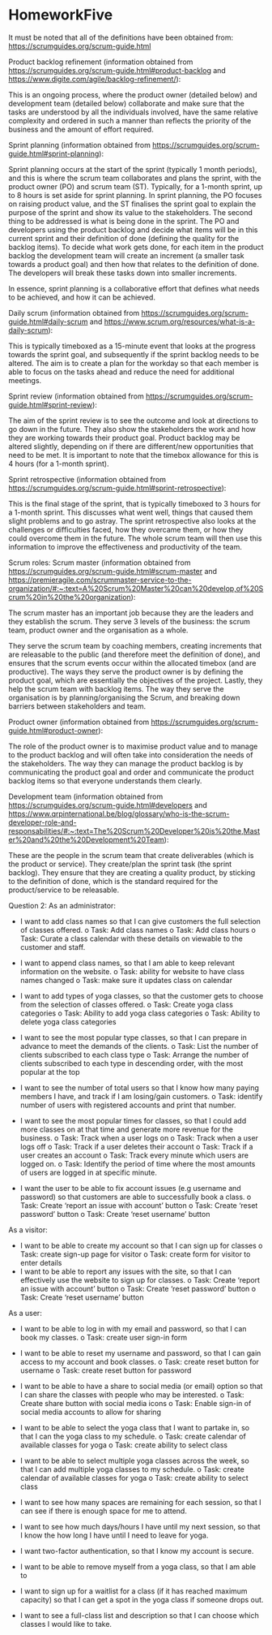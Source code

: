 # HomeworkFive

It must be noted that all of the definitions have been obtained from: https://scrumguides.org/scrum-guide.html

Product backlog refinement (information obtained from https://scrumguides.org/scrum-guide.html#product-backlog and https://www.digite.com/agile/backlog-refinement/):  

This is an ongoing process, where the product owner (detailed below) and development team (detailed below) collaborate and make sure that the tasks are understood by all the individuals involved, have the same relative complexity and ordered in such a manner than reflects the priority of the business and the amount of effort required.

Sprint planning (information obtained from https://scrumguides.org/scrum-guide.html#sprint-planning): 

Sprint planning occurs at the start of the sprint (typically 1 month periods), and this is where the scrum team collaborates and plans the sprint, with the product owner (PO) and scrum team (ST). Typically, for a 1-month sprint, up to 8 hours is set aside for sprint planning. In sprint planning, the PO focuses on raising product value, and the ST finalises the sprint goal to explain the purpose of the sprint and show its value to the stakeholders. The second thing to be addressed is what is being done in the sprint. The PO and developers using the product backlog and decide what items will be in this current sprint and their definition of done (defining the quality for the backlog items). To decide what work gets done, for each item in the product backlog the development team will create an increment (a smaller task towards a product goal) and then how that relates to the definition of done. The developers will break these tasks down into smaller increments. 

In essence, sprint planning is a collaborative effort that defines what needs to be achieved, and how it can be achieved.

Daily scrum (information obtained from https://scrumguides.org/scrum-guide.html#daily-scrum and https://www.scrum.org/resources/what-is-a-daily-scrum):

This is typically timeboxed as a 15-minute event that looks at the progress towards the sprint goal, and subsequently if the sprint backlog needs to be altered. The aim is to create a plan for the workday so that each member is able to focus on the tasks ahead and reduce the need for additional meetings.

Sprint review (information obtained from https://scrumguides.org/scrum-guide.html#sprint-review): 

The aim of the sprint review is to see the outcome and look at directions to go down in the future. They also show the stakeholders the work and how they are working towards their product goal. Product backlog may be altered slightly, depending on if there are different/new opportunities that need to be met. It is important to note that the timebox allowance for this is 4 hours (for a 1-month sprint). 

Sprint retrospective (information obtained from https://scrumguides.org/scrum-guide.html#sprint-retrospective): 

This is the final stage of the sprint, that is typically timeboxed to 3 hours for a 1-month sprint. This discusses what went well, things that caused them slight problems and to go astray. The sprint retrospective also looks at the challenges or difficulties faced, how they overcame them, or how they could overcome them in the future. The whole scrum team will then use this information to improve the effectiveness and productivity of the team.  

Scrum roles:
Scrum master (information obtained from https://scrumguides.org/scrum-guide.html#scrum-master and https://premieragile.com/scrummaster-service-to-the-organization/#:~:text=A%20Scrum%20Master%20can%20develop,of%20Scrum%20in%20the%20organization):  

The scrum master has an important job because they are the leaders and they establish the scrum. They serve 3 levels of the business: the scrum team, product owner and the organisation as a whole. 

They serve the scrum team by coaching members, creating increments that are releasable to the public (and therefore meet the definition of done), and ensures that the scrum events occur within the allocated timebox (and are productive). The ways they serve the product owner is by defining the product goal, which are essentially the objectives of the project. Lastly, they help the scrum team with backlog items. The way they serve the organisation is by planning/organising the Scrum, and breaking down barriers between stakeholders and team. 

Product owner (information obtained from https://scrumguides.org/scrum-guide.html#product-owner): 

The role of the product owner is to maximise product value and to manage to the product backlog and will often take into consideration the needs of the stakeholders. The way they can manage the product backlog is by communicating the product goal and order and communicate the product backlog items so that everyone understands them clearly.

Development team (information obtained from https://scrumguides.org/scrum-guide.html#developers and https://www.qrpinternational.be/blog/glossary/who-is-the-scrum-developer-role-and-responsabilities/#:~:text=The%20Scrum%20Developer%20is%20the,Master%20and%20the%20Development%20Team):

These are the people in the scrum team that create deliverables (which is the product or service). They create/plan the sprint task (the sprint backlog). They ensure that they are creating a quality product, by sticking to the definition of done, which is the standard required for the product/service to be releasable. 

Question 2: 
As an administrator:
-	I want to add class names so that I can give customers the full selection of classes offered.
o	Task: Add class names
o	Task: Add class hours
o	Task: Curate a class calendar with these details on viewable to the customer and staff.
-	I want to append class names, so that I am able to keep relevant information on the website.
o	Task: ability for website to have class names changed
o	Task: make sure it updates class on calendar

-	I want to add types of yoga classes, so that the customer gets to choose from the selection of classes offered. 
o	Task: Create yoga class categories
o	Task: Ability to add yoga class categories
o	Task: Ability to delete yoga class categories

-	I want to see the most popular type classes, so that I can prepare in advance to meet the demands of the clients. 
o	Task: List the number of clients subscribed to each class type
o	Task: Arrange the number of clients subscribed to each type in descending order, with the most popular at the top

-	I want to see the number of total users so that I know how many paying members I have, and track if I am losing/gain customers.
o	Task: identify number of users with registered accounts and print that number. 

-	I want to see the most popular times for classes, so that I could add more classes on at that time and generate more revenue for the business.
o	Task: Track when a user logs on
o	Task: Track when a user logs off
o	Task: Track if a user deletes their account
o	Task: Track if a user creates an account
o	Task: Track every minute which users are logged on.
o	Task: Identify the period of time where the most amounts of users are logged in at specific minute.

-	I want the user to be able to fix account issues (e.g username and password) so that customers are able to successfully book a class.
o	Task: Create ‘report an issue with account’ button
o	Task: Create ‘reset password’ button
o	Task: Create ‘reset username’ button

As a visitor:
-	I want to be able to create my account so that I can sign up for classes
o	Task: create sign-up page for visitor
o	Task: create form for visitor to enter details
-	I want to be able to report any issues with the site, so that I can effectively use the website to sign up for classes.
o	Task: Create ‘report an issue with account’ button
o	Task: Create ‘reset password’ button
o	Task: Create ‘reset username’ button



As a user:
-	I want to be able to log in with my email and password, so that I can book my classes.
o	Task: create user sign-in form
-	I want to be able to reset my username and password, so that I can gain access to my account and book classes. 
o	Task: create reset button for username
o	Task: create reset button for password

-	I want to be able to have a share to social media (or email) option so that I can share the classes with people who may be interested.
o	Task: Create share button with social media icons
o	Task: Enable sign-in of social media accounts to allow for sharing
-	I want to be able to select the yoga class that I want to partake in, so that I can the yoga class to my schedule.
o	Task: create calendar of available classes for yoga
o	Task: create ability to select class 
-	I want to be able to select multiple yoga classes across the week, so that I can add multiple yoga classes to my schedule.
o	Task: create calendar of available classes for yoga
o	Task: create ability to select class 

-	I want to see how many spaces are remaining for each session, so that I can see if there is enough space for me to attend.
-	I want to see how much days/hours I have until my next session, so that I know the how long I have until I need to leave for yoga.
-	I want two-factor authentication, so that I know my account is secure.
-	I want to be able to remove myself from a yoga class, so that I am able to 
-	I want to sign up for a waitlist for a class (if it has reached maximum capacity) so that I can get a spot in the yoga class if someone drops out.
-	I want to see a full-class list and description so that I can choose which classes I would like to take. 
